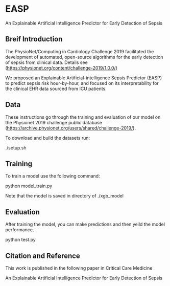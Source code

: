 # EASP
An Explainable Artificial Intelligence Predictor for Early Detection of Sepsis

## Breif Introduction
The PhysioNet/Computing in Cardiology Challenge 2019 facilitated the development of automated, open-source algorithms for the early detection of sepsis from clinical data. Details see (https://physionet.org/content/challenge-2019/1.0.0/)

We proposed an Explainable Artificial-intelligence Sepsis Predictor (EASP) to predict sepsis risk hour-by-hour, and focused on its interpretability for the clinical EHR data sourced from ICU patients. 

## Data
These instructions go through the training and evaluation of our model on the Physionet 2019 challenge public database (https://archive.physionet.org/users/shared/challenge-2019/).

To download and build the datasets run:

  ./setup.sh

## Training
To train a model use the following command:

  python model_train.py
  
Note that the model is saved in directory of ./xgb_model

## Evaluation
After training the model, you can make predictions and then yeild the model performance.

  python test.py
  
## Citation and Reference
This work is published in the following paper in Critical Care Medicine

An Explainable Artificial Intelligence Predictor for Early Detection of Sepsis
